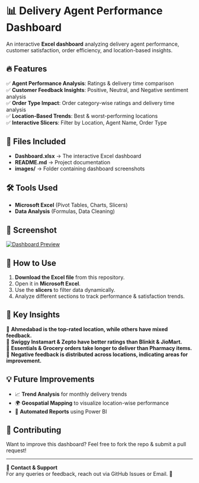 # 📊 Delivery Agent Performance Dashboard  

An interactive **Excel dashboard** analyzing delivery agent performance, customer satisfaction, order efficiency, and location-based insights.  

## 🔥 Features  
✅ **Agent Performance Analysis**: Ratings & delivery time comparison  
✅ **Customer Feedback Insights**: Positive, Neutral, and Negative sentiment analysis  
✅ **Order Type Impact**: Order category-wise ratings and delivery time analysis  
✅ **Location-Based Trends**: Best & worst-performing locations  
✅ **Interactive Slicers**: Filter by Location, Agent Name, Order Type  

## 📁 Files Included  
- **Dashboard.xlsx** → The interactive Excel dashboard  
- **README.md** → Project documentation  
- **images/** → Folder containing dashboard screenshots  

## 🛠️ Tools Used  
- **Microsoft Excel** (Pivot Tables, Charts, Slicers)  
- **Data Analysis** (Formulas, Data Cleaning)  

## 📸 Screenshot  
[![Dashboard Preview](images/dashboard.png) ](https://github.com/shashwatvyass/Delivery_apps_dashboards/blob/main/Screenshot%202025-02-08%20150130.png) 

## 🚀 How to Use  
1. **Download the Excel file** from this repository.  
2. Open it in **Microsoft Excel**.  
3. Use the **slicers** to filter data dynamically.  
4. Analyze different sections to track performance & satisfaction trends.  

## 📌 Key Insights  
📌 **Ahmedabad is the top-rated location, while others have mixed feedback.**  
📌 **Swiggy Instamart & Zepto have better ratings than Blinkit & JioMart.**  
📌 **Essentials & Grocery orders take longer to deliver than Pharmacy items.**  
📌 **Negative feedback is distributed across locations, indicating areas for improvement.**  

## 💡 Future Improvements  
- 📈 **Trend Analysis** for monthly delivery trends  
- 🌍 **Geospatial Mapping** to visualize location-wise performance  
- 🔄 **Automated Reports** using Power BI  

## 🤝 Contributing  
Want to improve this dashboard? Feel free to fork the repo & submit a pull request!  

---

**📢 Contact & Support**  
For any queries or feedback, reach out via GitHub Issues or Email. 🚀  
